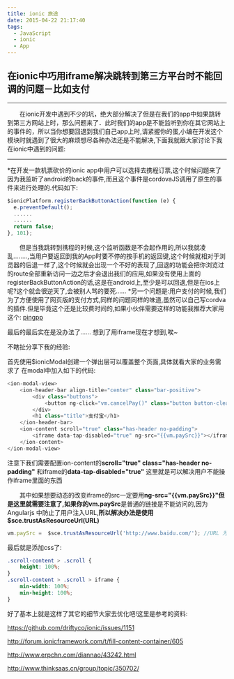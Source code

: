 ```yaml
---
title: ionic 旅途
date: 2015-04-22 21:17:40
tags:
  - JavaScript
  - ionic
  - App
---
```

## 在ionic中巧用iframe解决跳转到第三方平台时不能回调的问题－比如支付 ##


----------

　　在ionic开发中遇到不少的坑，绝大部分解决了但是在我们的app中如果跳转到第三方网站上时，那么问题来了．此时我们的app是不能监听到你在其它网站上的事件的，所以当你想要回退到我们自己app上时,请紧握你的蛋,小编在开发这个模块时就遇到了很大的麻烦想尽各种办法还是不能解决,下面我就跟大家讨论下我在ionic中遇到的问题:

----------

 *在开发一款机票砍价的ionic app中用户可以选择去携程订票,这个时候问题来了因为我监听了android的back的事件,而且这个事件是cordovaJS调用了原生的事件来进行处理的.代码如下:
```javascript
$ionicPlatform.registerBackButtonAction(function (e) {
  e.preventDefault();
  ......
  ......
  return false;
}, 101);
```
　　但是当我跳转到携程的时候,这个监听函数是不会起作用的,所以我就凌乱........,当用户要返回到我的App时要不停的按手机的返回键,这个时候就相对于浏览器的后退一样了,这个时候就会出现一个不好的表现了,回退的功能会把你浏览过的route全部重新访问一边之后才会退出我们的应用,如果没有使用上面的registerBackButtonAction的话,这是在android上,至少是可以回退,但是在ios上呢?这个就会很逆天了,会被别人骂的要死......
 *另一个问题是:用户支付的时候,我们为了方便使用了网页版的支付方式,同样的问题同样的味道,虽然可以自己写cordva的插件.但是毕竟这个还是比较费时间的,如果小伙伴需要这样的功能我推荐大家用这个: [pingpp](https://github.com/TongChia/cordova-plugin-pingpp)


最后的最后实在是没办法了......
想到了用iframe现在才想到,唉~


不瞎扯分享下我的经验:

首先使用$ionicModal创建一个弹出层可以覆盖整个页面,具体就看大家的业务需求了
在modal中加入如下的代码:

```javascript
<ion-modal-view>
    <ion-header-bar align-title="center" class="bar-positive">
        <div class="buttons">
            <button ng-click="vm.cancelPay()" class="button button-clear button-icon icon ion-ios-arrow-back"></button>
        </div>
        <h1 class="title">支付宝</h1>
    </ion-header-bar>
    <ion-content scroll="true" class="has-header no-padding">
        <iframe data-tap-disabled="true" ng-src="{{vm.paySrc}}"></iframe>
    </ion-content>
</ion-modal-view>
```

注意下我们需要配置ion-content的**scroll="true" class="has-header no-padding"** 和iframe的**data-tap-disabled="true"**
这里就是可以解决用户不能操作iframe里面的东西

　　其中如果想要动态的改变iframe的src一定要用**ng-src="{{vm.paySrc}}"**但是这里就需要注意了,如果你的**vm.paySrc**是普通的链接是不能访问的,因为Angularjs 中防止了用户注入URL,**所以解决办法是使用 $sce.trustAsResourceUrl(URL)**

```javascript
vm.paySrc =  $sce.trustAsResourceUrl('http://www.baidu.com/'); //URL 为全链接（$sce.trustAsResourceUrl("http://" + url)）
```

最后就是添加css了:

```css
.scroll-content > .scroll {
    height: 100%;
}
.scroll-content > .scroll > iframe {
    min-width: 100%;
    min-height: 100%;
}

```

好了基本上就是这样了其它的细节大家去优化吧!这里是参考的资料:

https://github.com/driftyco/ionic/issues/1151

http://forum.ionicframework.com/t/fill-content-container/605

http://www.erpchn.com/diannao/43242.html

http://www.thinksaas.cn/group/topic/350702/
